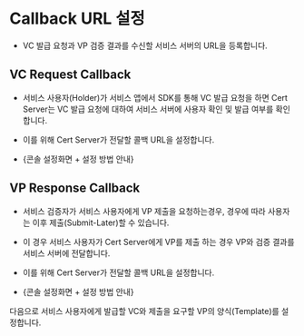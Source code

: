 # Callback URL 설정

- VC 발급 요청과 VP 검증 결과를 수신할 서비스 서버의 URL을 등록합니다.

## VC Request Callback

- 서비스 사용자(Holder)가 서비스 앱에서 SDK를 통해 VC 발급 요청을 하면 Cert Server는 VC 발급 요청에 대하여 서비스 서버에 사용자 확인 및 발급 여부를 확인합니다.

- 이를 위해 Cert Server가 전달할 콜백 URL을 설정합니다.

- {콘솔 설정화면 + 설정 방법 안내}

## VP Response Callback

- 서비스 검증자가 서비스 사용자에게 VP 제출을 요청하는경우, 경우에 따라 사용자는 이후 제출(Submit-Later)할 수 있습니다.

- 이 경우 서비스 사용자가 Cert Server에게 VP를 제출 하는 경우 VP와 검증 결과를 서비스 서버에 전달합니다.

- 이를 위해 Cert Server가 전달할 콜백 URL을 설정합니다.

- {콘솔 설정화면 + 설정 방법 안내}

다음으로 서비스 사용자에게 발급할 VC와 제출을 요구할 VP의 양식(Template)를 설정합니다.
